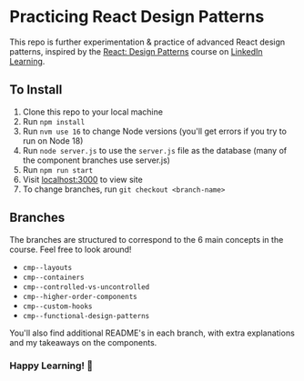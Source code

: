 # Practicing React Design Patterns

This repo is further experimentation & practice of advanced React design patterns, inspired by the [React: Design Patterns](https://www.linkedin.com/learning/react-design-patterns/take-your-react-skills-to-the-next-level?autoplay=true&resume=false) course on [LinkedIn Learning](https://www.linkedin.com/learning/).

## To Install
1. Clone this repo to your local machine
2. Run `npm install`
3. Run `nvm use 16` to change Node versions (you'll get errors if you try to run on Node 18)
4. Run `node server.js` to use the `server.js` file as the database (many of the component branches use server.js)
5. Run `npm run start`
6. Visit [localhost:3000](http://localhost:3000) to view site
7. To change branches, run `git checkout <branch-name>`

## Branches
The branches are structured to correspond to the 6 main concepts in the course. Feel free to look around!

* `cmp--layouts`
* `cmp--containers`
* `cmp--controlled-vs-uncontrolled`
* `cmp--higher-order-components`
* `cmp--custom-hooks`
* `cmp--functional-design-patterns`

You'll also find additional README's in each branch, with extra explanations and my takeaways on the components. 


### **Happy Learning! 🚀**

